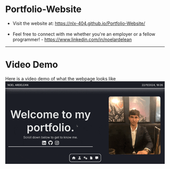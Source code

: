 # Portfolio-Website

- Visit the website at: https://nlx-404.github.io/Portfolio-Website/ <br> <br>
- Feel free to connect with me whether you're an employer or a fellow programmer! - https://www.linkedin.com/in/noelardelean

---

# Video Demo

Here is a video demo of what the webpage looks like
![Demo GIF](demo_media/portfolio-demo.gif)
